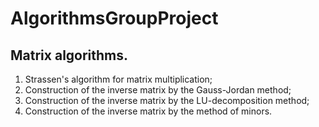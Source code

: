 # AlgorithmsGroupProject
## Matrix algorithms.
    
1) Strassen's algorithm for matrix multiplication;
2) Construction of the inverse matrix by the Gauss-Jordan method;
3) Construction of the inverse matrix by the LU-decomposition method;
4) Construction of the inverse matrix by the method of minors.
